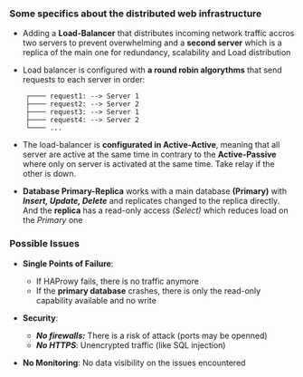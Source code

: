 ### Some specifics about the distributed web infrastructure

- Adding a **Load-Balancer** that distributes incoming network traffic accros two servers to prevent overwhelming and a **second server** which is a replica of the main one for redundancy, scalability and Load distribution

- Load balancer is configured with **a round robin algorythms** that send requests to each server in order:

```
    ┌──── request1: --> Server 1
    ├──── request2: --> Server 2
    ├──── request3: --> Server 1
    ├──── request4: --> Server 2
    └──── ...                   
```
                  
- The load-balancer is **configurated in Active-Active**, meaning that all server are active at the same time in contrary to the **Active-Passive** where only on server is activated at the same time. Take relay if the other is down.

- **Database Primary-Replica** works with a main database **(Primary)** with ***Insert, Update, Delete*** and replicates changed to the replica directly. And the **replica** has a read-only access *(Select)* which reduces load on the *Primary* one  


### Possible Issues

- **Single Points of Failure**: 
    - If HAProwy fails, there is no traffic anymore
    - If the **primary database** crashes, there is only the read-only capability available and no write

- **Security**:
    - ***No firewalls:*** There is a risk of attack (ports may be openned)
    - ***No HTTPS***: Unencrypted traffic (like SQL injection)

- **No Monitoring**: No data visibility on the issues encountered
